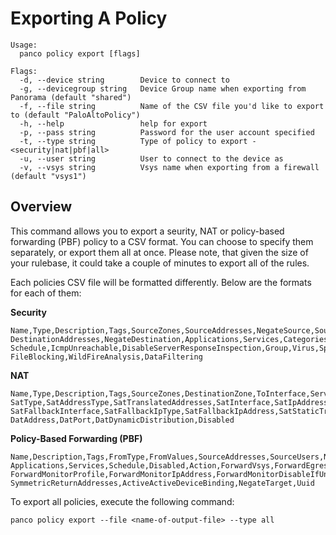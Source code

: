 # Exporting A Policy

```
Usage:
  panco policy export [flags]

Flags:
  -d, --device string        Device to connect to
  -g, --devicegroup string   Device Group name when exporting from Panorama (default "shared")
  -f, --file string          Name of the CSV file you'd like to export to (default "PaloAltoPolicy")
  -h, --help                 help for export
  -p, --pass string          Password for the user account specified
  -t, --type string          Type of policy to export - <security|nat|pbf|all>
  -u, --user string          User to connect to the device as
  -v, --vsys string          Vsys name when exporting from a firewall (default "vsys1")
```

## Overview

This command allows you to export a seurity, NAT or policy-based forwarding (PBF) policy to a CSV format. You can choose
to specify them separately, or export them all at once. Please note, that given the size of your rulebase, it could take
a couple of minutes to export all of the rules.

Each policies CSV file will be formatted differently. Below are the formats for each of them:

**Security**

```
Name,Type,Description,Tags,SourceZones,SourceAddresses,NegateSource,SourceUsers,HipProfiles,DestinationZones,
DestinationAddresses,NegateDestination,Applications,Services,Categories,Action,LogSetting,LogStart,LogEnd,Disabled,
Schedule,IcmpUnreachable,DisableServerResponseInspection,Group,Virus,Spyware,Vulnerability,UrlFiltering,
FileBlocking,WildFireAnalysis,DataFiltering
```

**NAT**

```
Name,Type,Description,Tags,SourceZones,DestinationZone,ToInterface,Service,SourceAddresses,DestinationAddresses,
SatType,SatAddressType,SatTranslatedAddresses,SatInterface,SatIpAddress,SatFallbackType,SatFallbackTranslatedAddresses,
SatFallbackInterface,SatFallbackIpType,SatFallbackIpAddress,SatStaticTranslatedAddress,SatStaticBiDirectional,DatType,
DatAddress,DatPort,DatDynamicDistribution,Disabled
```

**Policy-Based Forwarding (PBF)**

```
Name,Description,Tags,FromType,FromValues,SourceAddresses,SourceUsers,NegateSource,DestinationAddresses,NegateDestination,
Applications,Services,Schedule,Disabled,Action,ForwardVsys,ForwardEgressInterface,ForwardNextHopType,ForwardNextHopValue,
ForwardMonitorProfile,ForwardMonitorIpAddress,ForwardMonitorDisableIfUnreachable,EnableEnforceSymmetricReturn,
SymmetricReturnAddresses,ActiveActiveDeviceBinding,NegateTarget,Uuid
```

To export all policies, execute the following command:

```
panco policy export --file <name-of-output-file> --type all
```